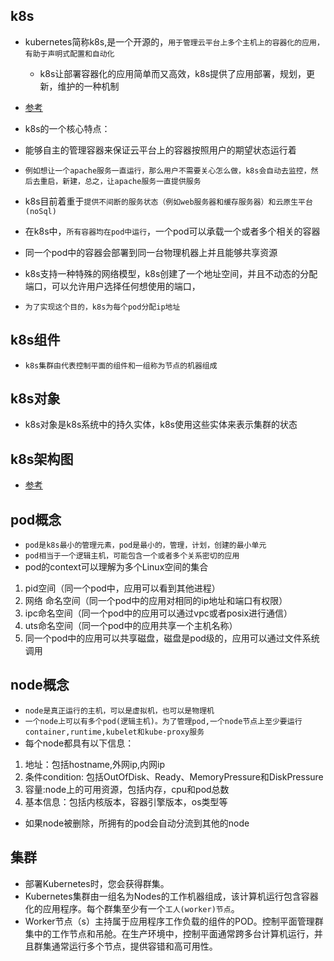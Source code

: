 ## k8s
* kubernetes简称k8s,是一个开源的，`用于管理云平台上多个主机上的容器化的应用，有助于声明式配置和自动化`
  * k8s让部署容器化的应用简单而又高效，k8s提供了应用部署，规划，更新，维护的一种机制
* [参考]("https://mp.weixin.qq.com/s/EDcNF6uC5n59eDNoh9ZdWg")

* k8s的一个核心特点：
* 能够自主的管理容器来保证云平台上的容器按照用户的期望状态运行着
* `例如想让一个apache服务一直运行，那么用户不需要关心怎么做，k8s会自动去监控，然后去重启，新建，总之，让apache服务一直提供服务`

* k8s目前着重于`提供不间断的服务状态（例如web服务器和缓存服务器）和云原生平台(noSql)`

* 在k8s中，`所有容器均在pod中运行`，一个pod可以承载一个或者多个相关的容器
* 同一个pod中的容器会部署到同一台物理机器上并且能够共享资源

* k8s支持一种特殊的网络模型，k8s创建了一个地址空间，并且不动态的分配端口，可以允许用户选择任何想使用的端口，
* `为了实现这个目的，k8s为每个pod分配ip地址`

## k8s组件
* `k8s集群由代表控制平面的组件和一组称为节点的机器组成`

## k8s对象
* k8s对象是k8s系统中的持久实体，k8s使用这些实体来表示集群的状态

## k8s架构图
* [参考]("https://www.kubernetes.org.cn/kubernetes%e8%ae%be%e8%ae%a1%e6%9e%b6%e6%9e%84")

## pod概念
* `pod是k8s最小的管理元素，pod是最小的，管理，计划，创建的最小单元`
* `pod相当于一个逻辑主机，可能包含一个或者多个关系密切的应用`
*  pod的context可以理解为多个Linux空间的集合
1. pid空间（同一个pod中，应用可以看到其他进程）
2. 网络 命名空间（同一个pod中的应用对相同的ip地址和端口有权限）
3. ipc命名空间（同一个pod中的应用可以通过vpc或者posix进行通信）
4. uts命名空间（同一个pod中的应用共享一个主机名称）
5. 同一个pod中的应用可以共享磁盘，磁盘是pod级的，应用可以通过文件系统调用

## node概念
* `node是真正运行的主机，可以是虚拟机，也可以是物理机`
* `一个node上可以有多个pod(逻辑主机)。为了管理pod,一个node节点上至少要运行container,runtime,kubelet和kube-proxy服务`
* 每个node都具有以下信息：
1. 地址：包括hostname,外网ip,内网ip
2. 条件condition: 包括OutOfDisk、Ready、MemoryPressure和DiskPressure
3. 容量:node上的可用资源，包括内存，cpu和pod总数
4. 基本信息：包括内核版本，容器引擎版本，os类型等
* 如果node被删除，所拥有的pod会自动分流到其他的node

## 集群
* 部署Kubernetes时，您会获得群集。
* Kubernetes集群由一组名为Nodes的工作机器组成，该计算机运行包含容器化的应用程序。每个群集至少有一个`工人(worker)节点`。
* Worker节点（s）主持属于应用程序工作负载的组件的POD。控制平面管理群集中的工作节点和吊舱。在生产环境中，控制平面通常跨多台计算机运行，并且群集通常运行多个节点，提供容错和高可用性。




